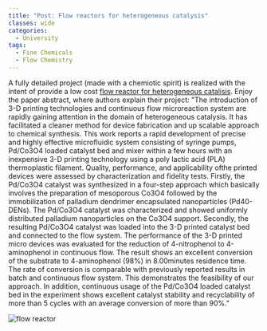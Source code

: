 ```yaml
---
title: "Post: Flow reactors for heterogeneous catalysis"
classes: wide
categories:
  - University
tags:
  - Fine Chemicals
  - Flow Chemistry
---
```

A fully detailed project (made with a chemiotic spirit) is realized with the intent of provide a low cost [flow reactor for heterogeneous catalisis](https://www.researchgate.net/publication/334813149_Homemade_3-D_printed_flow_reactors_for_heterogeneous_catalysis/figures?lo=1). Enjoy the paper abstract, where authors explain their project:
"The introduction of 3-D printing technologies and continuous flow microreaction system
are rapidly gaining attention in the domain of heterogeneous catalysis. It has facilitated a
cleaner method for device fabrication and up scalable approach to chemical synthesis. This
work reports a rapid development of precise and highly effective microfluidic system consisting of syringe pumps, Pd/Co3O4 loaded catalyst bed and mixer within a few hours with
an inexpensive 3-D printing technology using a poly lactic acid (PLA) thermoplastic filament.
Quality, performance, and applicability ofthe printed devices were assessed by characterization and fidelity tests. Firstly, the Pd/Co3O4 catalyst was synthesized in a four-step approach
which basically involves the preparation of mesoporous Co3O4 followed by the immobilization of palladium dendrimer encapsulated nanoparticles (Pd40-DENs). The Pd/Co3O4 catalyst
was characterized and showed uniformly distributed palladium nanoparticles on the Co3O4
support.
Secondly, the resulting Pd/Co3O4 catalyst was loaded into the 3-D printed catalyst bed and
connected to the flow system. The performance of the 3-D printed micro devices was evaluated for the reduction of 4-nitrophenol to 4-aminophenol in continuous flow. The result
shows an excellent conversion of the substrate to 4-aminophenol (98%) in 8.00minutes residence time. The rate of conversion is comparable with previously reported results in batch
and continuous flow system. This demonstrates the feasibility of our approach. In addition,
continuous usage of the Pd/Co3O4 loaded catalyst bed in the experiment shows excellent
catalyst stability and recyclability of more than 5 cycles with an average conversion of more
than 90%."

![flow reactor](https://www.researchgate.net/profile/Alimi_Oyekunle/publication/334813149/figure/fig2/AS:862757373083650@1582708795246/a-3-D-rendered-design-of-the-catalyst-bed-revealing-the-inner-compartment-b_W640.jpg)

